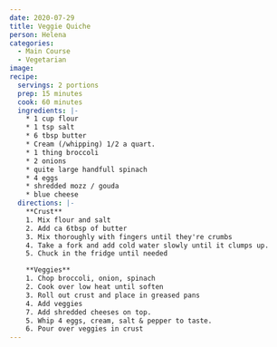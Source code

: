 ```yaml
---
date: 2020-07-29
title: Veggie Quiche
person: Helena
categories:
  - Main Course
  - Vegetarian
image:
recipe:
  servings: 2 portions
  prep: 15 minutes
  cook: 60 minutes
  ingredients: |-
    * 1 cup flour
    * 1 tsp salt
    * 6 tbsp butter
    * Cream (/whipping) 1/2 a quart.
    * 1 thing broccoli
    * 2 onions
    * quite large handfull spinach
    * 4 eggs
    * shredded mozz / gouda
    * blue cheese
  directions: |-
    **Crust**
    1. Mix flour and salt
    2. Add ca 6tbsp of butter
    3. Mix thoroughly with fingers until they're crumbs
    4. Take a fork and add cold water slowly until it clumps up.
    5. Chuck in the fridge until needed

    **Veggies**
    1. Chop broccoli, onion, spinach
    2. Cook over low heat until soften
    3. Roll out crust and place in greased pans
    4. Add veggies
    7. Add shredded cheeses on top.
    5. Whip 4 eggs, cream, salt & pepper to taste.
    6. Pour over veggies in crust
---
```





